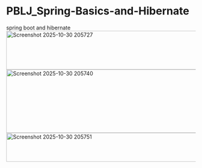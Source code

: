 # PBLJ_Spring-Basics-and-Hibernate
spring boot and hibernate
<img width="983" height="103" alt="Screenshot 2025-10-30 205727" src="https://github.com/user-attachments/assets/6aa67baf-b322-46da-a595-acd7125a15fa" />
<img width="974" height="169" alt="Screenshot 2025-10-30 205740" src="https://github.com/user-attachments/assets/90fa572a-95cc-496d-8ee9-603c3a7b4fcd" />
<img width="960" height="77" alt="Screenshot 2025-10-30 205751" src="https://github.com/user-attachments/assets/5184937e-6e23-4bcf-8b27-3ccd39571960" />
